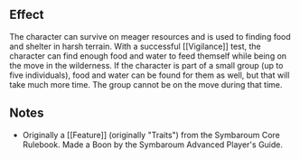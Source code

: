 ## Effect
The character can survive on meager resources and is used to finding food and shelter in harsh terrain. With a successful [[Vigilance]] test, the character can find enough food and water to feed themself while being on the move in the wilderness. If the character is part of a small group (up to five individuals), food and water can be found for them as well, but that will take much more time. The group cannot be on the move during that time.
## Notes
* Originally a [[Feature]] (originally "Traits") from the Symbaroum Core Rulebook. Made a Boon by the Symbaroum Advanced Player's Guide.